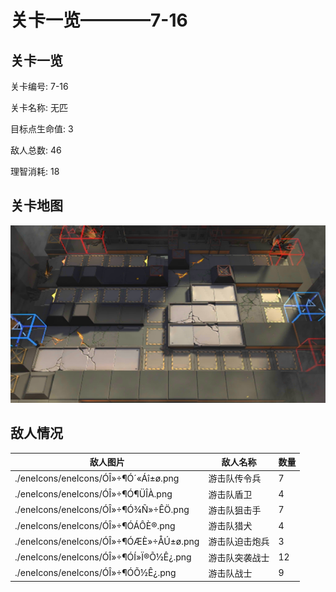 # 关卡一览————7-16


## 关卡一览

关卡编号: 7-16

关卡名称: 无匹

目标点生命值: 3

敌人总数: 46

理智消耗: 18


## 关卡地图
![7-16](./oprMap/7-16.png)

## 敌人情况

| 敌人图片 | 敌人名称 | 数量  |
|---------|-----|-----|
| ./eneIcons/eneIcons/ÓÎ»÷¶Ó´«Áî±ø.png| 游击队传令兵  |   7  |
| ./eneIcons/eneIcons/ÓÎ»÷¶Ó¶ÜÎÀ.png| 游击队盾卫  |   4  |
| ./eneIcons/eneIcons/ÓÎ»÷¶Ó¾Ñ»÷ÊÖ.png| 游击队狙击手  |   7  |
| ./eneIcons/eneIcons/ÓÎ»÷¶ÓÁÔÈ®.png| 游击队猎犬  |   4  |
| ./eneIcons/eneIcons/ÓÎ»÷¶ÓÆÈ»÷ÅÚ±ø.png| 游击队迫击炮兵  |   3  |
| ./eneIcons/eneIcons/ÓÎ»÷¶ÓÍ»Ï®Õ½Ê¿.png| 游击队突袭战士  |   12  |
| ./eneIcons/eneIcons/ÓÎ»÷¶ÓÕ½Ê¿.png| 游击队战士  |   9  |
